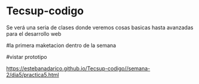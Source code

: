 # Tecsup-codigo
Se verá una seria de clases donde veremos cosas basicas hasta avanzadas para el desarrollo web

#la primera maketacion dentro de la semana 

#vistar prototipo

https://estebanadarico.github.io/Tecsup-codigo//semana-2/dia5/practica5.html

